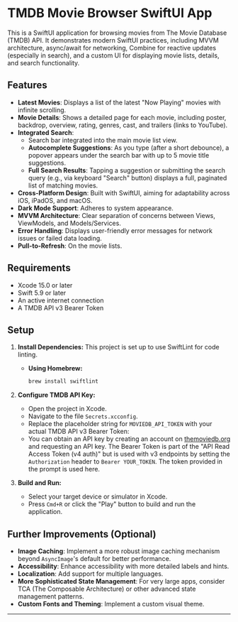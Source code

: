 # TMDB Movie Browser SwiftUI App

This is a SwiftUI application for browsing movies from The Movie Database (TMDB) API. It demonstrates modern SwiftUI practices, including MVVM architecture, async/await for networking, Combine for reactive updates (especially in search), and a custom UI for displaying movie lists, details, and search functionality.

## Features

*   **Latest Movies**: Displays a list of the latest "Now Playing" movies with infinite scrolling.
*   **Movie Details**: Shows a detailed page for each movie, including poster, backdrop, overview, rating, genres, cast, and trailers (links to YouTube).
*   **Integrated Search**:
    *   Search bar integrated into the main movie list view.
    *   **Autocomplete Suggestions**: As you type (after a short debounce), a popover appears under the search bar with up to 5 movie title suggestions.
    *   **Full Search Results**: Tapping a suggestion or submitting the search query (e.g., via keyboard "Search" button) displays a full, paginated list of matching movies.
*   **Cross-Platform Design**: Built with SwiftUI, aiming for adaptability across iOS, iPadOS, and macOS.
*   **Dark Mode Support**: Adheres to system appearance.
*   **MVVM Architecture**: Clear separation of concerns between Views, ViewModels, and Models/Services.
*   **Error Handling**: Displays user-friendly error messages for network issues or failed data loading.
*   **Pull-to-Refresh**: On the movie lists.

## Requirements

*   Xcode 15.0 or later
*   Swift 5.9 or later
*   An active internet connection
*   A TMDB API v3 Bearer Token

## Setup

1.  **Install Dependencies:**
    This project is set up to use SwiftLint for code linting.
    *   **Using Homebrew:**
        ```bash
        brew install swiftlint
        ```

2.  **Configure TMDB API Key:**
    *   Open the project in Xcode.
    *   Navigate to the file `Secrets.xcconfig`.
    *   Replace the placeholder string for `MOVIEDB_API_TOKEN` with your actual TMDB API v3 Bearer Token:
    *   You can obtain an API key by creating an account on [themoviedb.org](https://www.themoviedb.org/signup) and requesting an API key. The Bearer Token is part of the "API Read Access Token (v4 auth)" but is used with v3 endpoints by setting the `Authorization` header to `Bearer YOUR_TOKEN`. The token provided in the prompt is used here.

3.  **Build and Run:**
    *   Select your target device or simulator in Xcode.
    *   Press `Cmd+R` or click the "Play" button to build and run the application.

## Further Improvements (Optional)

*   **Image Caching**: Implement a more robust image caching mechanism beyond `AsyncImage`'s default for better performance.
*   **Accessibility**: Enhance accessibility with more detailed labels and hints.
*   **Localization**: Add support for multiple languages.
*   **More Sophisticated State Management**: For very large apps, consider TCA (The Composable Architecture) or other advanced state management patterns.
*   **Custom Fonts and Theming**: Implement a custom visual theme.

---
